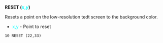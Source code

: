 **RESET (<span style="color:#00FFFF;">*x*,*y*</span>)**

Resets a point on the low-resolution tedt screen to the background color.

- <span style="color:#00FFFF;">x,y</span> - Point to reset

```ecb2
10 RESET (22,33)
```
